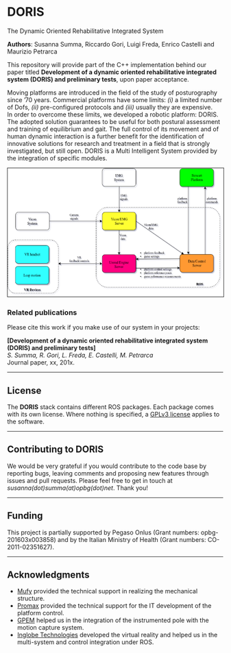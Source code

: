 # DORIS
The Dynamic Oriented Rehabilitative Integrated System

**Authors**: Susanna Summa, Riccardo Gori, Luigi Freda, Enrico Castelli and Maurizio Petrarca

This repository will provide part of the C++ implementation behind our paper titled **Development of a dynamic oriented rehabilitative integrated system (DORIS) and preliminary tests**, upon paper acceptance. 

Moving platforms are introduced in the field of the study of posturography since ’70 years. Commercial platforms have some limits: *(i)* a limited number of Dofs, *(ii)* pre-configured protocols and *(iii)* usually they are expensive.   
In order to overcome these limits, we developed a robotic platform: DORIS. The adopted solution guarantees to be useful for both postural assessment and training of equilibrium and gait. The full control of its movement and of human dynamic interaction is a further benefit for the identification of innovative solutions for research and treatment in a field that is strongly investigated, but still open. DORIS is a Multi Intelligent System provided by the integration of specific modules.

<p align="center">
<img src="images/System-architecture-v2.png"
alt="System functional architecture. The right dashed box includes all the main modules wich use ROS as middleware in order to exchange different kind of messages." height="300" border="1" /> 
</p>

### Related publications

Please cite this work if you make use of our system in your projects:
 
**[Development of a dynamic oriented rehabilitative integrated system (DORIS) and preliminary tests]**   
*S. Summa, R. Gori, L. Freda, E. Castelli, M. Petrarca*   
Journal paper, xx, 201x.

----
## License

The **DORIS** stack contains different ROS packages. Each package comes with its own license. Where nothing is specified, a [GPLv3 license](./license/license-gpl.txt) applies to the software.

----
## Contributing to DORIS

We would be very grateful if you would contribute to the code base by reporting bugs, leaving comments and proposing new features through issues and pull requests. Please  feel free to get in touch at *susanna(dot)summa(at)opbg(dot)net*. Thank you!

----
## Funding 

This project is partially supported by Pegaso Onlus (Grant numbers: opbg-201603x003858) and by the Italian Ministry of Health (Grant numbers: CO-2011-02351627). 

----
## Acknowledgments
- [Mufy](http://www.mufy.it/it/) provided the technical support in realizing the mechanical structure. 
- [Promax](http://www.promax.it/home) provided the technical support for the IT development of the platform control. 
- [GPEM](https://www.gpem.net) helped us in the integration of the instrumented pole with the motion capture system. 
- [Inglobe Technologies](https://www.inglobetechnologies.com) developed the virtual reality and helped us in the multi-system and control integration under ROS. 
